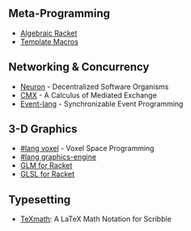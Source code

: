 &nbsp;

## Meta-Programming

- [Algebraic Racket](https://github.com/dedbox/racket-algebraic)
- [Template Macros](https://github.com/dedbox/racket-template)

## Networking & Concurrency

- [Neuron](https://github.com/dedbox/racket-neuron) - Decentralized Software Organisms
- [CMX](https://github.com/dedbox/racket-cmx) - A Calculus of Mediated Exchange
- [Event-lang](https://github.com/dedbox/racket-event-lang) - Synchronizable Event Programming

## 3-D Graphics

- [#lang voxel](https://github.com/dedbox/racket-voxel) - Voxel Space Programming
- [#lang graphics-engine](https://github.com/dedbox/racket-graphics-engine)
- [GLM for Racket](https://github.com/dedbox/racket-glm)
- [GLSL for Racket](https://github.com/dedbox/racket-glsl)

<!-- # 2-D Graphics -->

<!-- - diagrams -->
<!-- - viz -->

<!-- # Video Games -->

<!-- - playground -->

## Typesetting

- [TeXmath](https://github.com/dedbox/racket-texmath): A LaTeX Math Notation for Scribble
